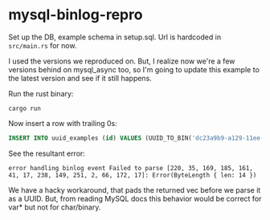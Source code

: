 # mysql-binlog-repro

Set up the DB, example schema in setup.sql. Url is hardcoded in `src/main.rs` for now.

I used the versions we reproduced on. But, I realize now we're a few versions behind on mysql_async too, so I'm going to update this example to the latest version and see if it still happens.

Run the rust binary:

```
cargo run
```

Now insert a row with trailing 0s:

```sql
INSERT INTO uuid_examples (id) VALUES (UUID_TO_BIN('dc23a9b9-a129-11ee-95fb-0242ac110000'));
```

See the resultant error:

```
error handling binlog event Failed to parse [220, 35, 169, 185, 161, 41, 17, 238, 149, 251, 2, 66, 172, 17]: Error(ByteLength { len: 14 })
```


We have a hacky workaround, that pads the returned vec before we parse it as a UUID. But, from reading MySQL docs this behavior would be correct for var* but not for char/binary.
